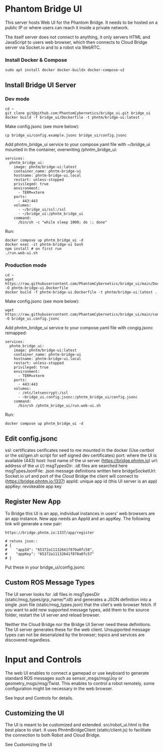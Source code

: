 # Phantom Bridge UI

This server hosts Web UI for the Phantom Bridge. It needs to be hosted on a public IP or where users can reach it inside a private network.

The itself server does not connect to anything, it only servers HTML and JavaScript to users web browser, which then connects to Cloud Bridge server via Socket.io and to a robot via WebRTC.

### Install Docker & Compose
```
sudo apt install docker docker-buildx docker-compose-v2
```

## Install Bridge UI Server
### Dev mode
```
cd ~
git clone git@github.com:PhantomCybernetics/bridge_ui.git bridge_ui
docker build -f bridge_ui/Dockerfile -t phntm/bridge-ui:latest .
```

Make config.jsonc (see more below):
```
cp bridge_ui/config.example.jsonc bridge_ui/config.jsonc
```

Add phntm_bridge_ui service to your compose.yaml file with ~/bridge_ui mounted in the container, overwriting /phntm_bridge_ui:
```
services:
  phntm_bridge_ui:
    image: phntm/bridge-ui:latest
    container_name: phntm-bridge-ui
    hostname: phntm-bridge-ui.local
    restart: unless-stopped
    privileged: true
    environment:
      - TERM=xterm
    ports:
      - 443:443
    volumes:
      - ~/bridge_ui/ssl:/ssl
      - ~/bridge_ui:/phntm_bridge_ui
    command:
      /bin/sh -c "while sleep 1000; do :; done"
```

Run:
```
docker compose up phntm_bridge_ui -d
docker exec -it phntm-bridge-ui bash
npm install # on first run
./run.web-ui.sh
```

### Production mode
```
cd ~
wget https://raw.githubusercontent.com/PhantomCybernetics/bridge_ui/main/Dockerfile -O phntm-bridge-ui.Dockerfile
docker build -f phntm-bridge-ui.Dockerfile -t phntm/bridge-ui:latest .
```

Make config.jsonc (see more below):
```
wget https://raw.githubusercontent.com/PhantomCybernetics/bridge_ui/main/config.example.jsonc -O bridge_ui.config.jsonc
```

Add phntm_bridge_ui service to your compose.yaml file with congig.jsonc remapped:
```
services:
  phntm_bridge_ui:
    image: phntm/bridge-ui:latest
    container_name: phntm-bridge-ui
    hostname: phntm-bridge-ui.local
    restart: unless-stopped
    privileged: true
    environment:
      - TERM=xterm
    ports:
      - 443:443
    volumes:
      - /etc/letsencrypt:/ssl
      - ~bridge_ui.config.jsonc:/phntm_bridge_ui/config.jsonc
    command:
      /bin/sh /phntm_bridge_ui/run.web-ui.sh
```
Run:
```
docker compose up phntm_bridge_ui -d
```

## Edit config.jsonc
ssl: certificates cerificates need to me mounted in the docker (Use certbot or the ssl/gen.sh script for self signed dev certificates)
port: where the UI is available (443)
host: host name of the ui server (https://bridge.phntm.io)
url: address of the ui (/)
msgTypesDir: .idl files are searched here
msgTypesJsonFile: .json message definitions written here
bridgeSocketUrl: Socket.io url and port of the Cloud Bridge the client will
connect to (https://bridge.phntm.io:1337)
appId: unique app id (this UI server is an app)
appKey: revokeable app key

## Register New App
To Bridge this UI is an app, individual instances in users' web browsers are an app instance. New app needs an AppId and an appKey. The following link will generate a new pair:
```
https://bridge.phntm.io:1337/app/register

# retuns json::
# {
#    "appId": "65372a11132641f870a0fc58",
#    "appKey": "65372a11132641f870a0fc57"
# }
```
Put these in your bridge_ui/config.jsonc

## Custom ROS Message Types
The UI server looks for .idl files in msgTypesDir (static/msg_types/grp_name/*.idl) and generates a JSON definition into a single .json file (static/msg_types.json) that the cliet's web browser fetch. If you want to add new supported message types, add them to the source folder, restart the UI server and reload browser.

Neither the Cloud Bridge nor the Bridge UI Server need these definitions. The UI server generates these for the web client. Unsupported message types can not be deserialzied by the browser; topics and services are discovered regardless.

# Input and Controls
The web UI enables to connect a gamepad or use keyboard to generate standard ROS messages such as sensor_msgs/msg/Joy or geometry_msgs/msg/Twist. This enables to control a robot remotely, some configuration might be necessary in the web browser.

See Input and Controls for details.

## Customizing the UI
The UI is meant to be customized and extended. src/robot_ui.html is the best place to start. It uses PhntmBridgeClient (static/client.js) to facilitate the connection to both Robot and Cloud Bridge.

See Customizing the UI



